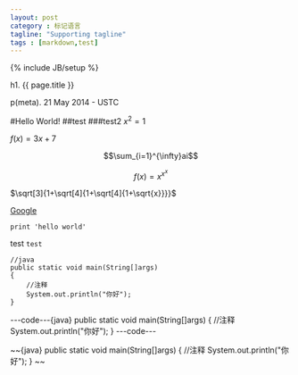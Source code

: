 ```yaml
---
layout: post
category : 标记语言
tagline: "Supporting tagline"
tags : [markdown,test]
---
```

{% include JB/setup %}

h1. {{ page.title }}

p(meta). 21 May 2014 - USTC


#Hello World!
##test
###test2
$x^2=1$


$f(x) = 3x + 7$

$$\sum_{i=1}^{\infty}ai$$

$$f(x)=x^{x^x}$$

$\sqrt[3]{1+\sqrt[4]{1+\sqrt[4]{1+\sqrt{x}}}}$

[Google](http://google.com)
~~~{python}
print 'hello world'
~~~
test `test`



	//java
	public static void main(String[]args)
	{
		//注释
		System.out.println("你好");
	}


---code---{java}
public static void main(String[]args)
{
	//注释
	System.out.println("你好");
}
---code---

~~{java}
public static void main(String[]args)
{
	//注释
	System.out.println("你好");
}
~~